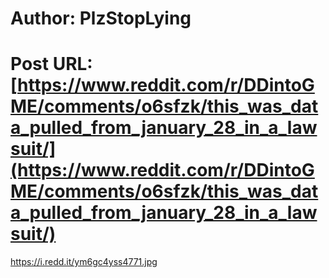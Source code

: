 # Author: PlzStopLying
# Post URL: [https://www.reddit.com/r/DDintoGME/comments/o6sfzk/this_was_data_pulled_from_january_28_in_a_lawsuit/](https://www.reddit.com/r/DDintoGME/comments/o6sfzk/this_was_data_pulled_from_january_28_in_a_lawsuit/)


https://i.redd.it/ym6gc4yss4771.jpg